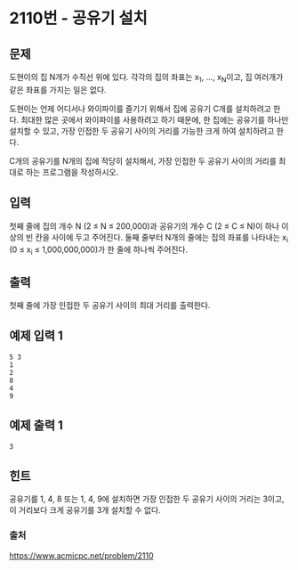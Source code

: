 # 2110번 - 공유기 설치   
## 문제   
도현이의 집 N개가 수직선 위에 있다. 각각의 집의 좌표는&nbsp;x<sub>1</sub>, ..., x<sub>N</sub>이고, 집 여러개가 같은 좌표를 가지는 일은 없다.   
   
도현이는 언제 어디서나 와이파이를 즐기기 위해서 집에 공유기 C개를 설치하려고 한다. 최대한 많은 곳에서 와이파이를 사용하려고 하기 때문에, 한 집에는 공유기를 하나만 설치할 수 있고, 가장 인접한 두 공유기 사이의 거리를 가능한 크게 하여 설치하려고 한다.   
   
C개의 공유기를 N개의 집에 적당히 설치해서, 가장 인접한 두 공유기 사이의 거리를 최대로 하는 프로그램을 작성하시오.   
   
## 입력   
첫째 줄에 집의 개수 N (2 ≤ N ≤ 200,000)과 공유기의 개수 C (2 ≤ C ≤ N)이 하나 이상의 빈 칸을 사이에 두고 주어진다. 둘째 줄부터 N개의 줄에는 집의 좌표를 나타내는 x<sub>i</sub> (0 ≤ x<sub>i</sub> ≤ 1,000,000,000)가 한 줄에 하나씩 주어진다.   
   
## 출력   
첫째 줄에&nbsp;가장 인접한 두 공유기 사이의 최대 거리를 출력한다.   
   
## 예제 입력 1   
```   
5 3
1
2
8
4
9   
```   
## 예제 출력 1   
```   
3   
```   
## 힌트   
공유기를 1, 4, 8 또는 1, 4, 9에 설치하면 가장 인접한 두 공유기 사이의 거리는 3이고, 이 거리보다 크게 공유기를 3개 설치할 수 없다.   
   

### 출처
https://www.acmicpc.net/problem/2110